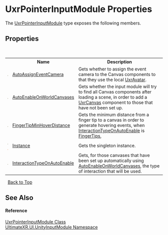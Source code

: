 # UxrPointerInputModule Properties
 

The <a href="T_UltimateXR_UI_UnityInputModule_UxrPointerInputModule">UxrPointerInputModule</a> type exposes the following members.


## Properties
&nbsp;<table><tr><th></th><th>Name</th><th>Description</th></tr><tr><td>![Public property](media/pubproperty.gif "Public property")</td><td><a href="P_UltimateXR_UI_UnityInputModule_UxrPointerInputModule_AutoAssignEventCamera">AutoAssignEventCamera</a></td><td>
Gets whether to assign the event camera to the Canvas components to that they use the local <a href="T_UltimateXR_Avatar_UxrAvatar">UxrAvatar</a>.</td></tr><tr><td>![Public property](media/pubproperty.gif "Public property")</td><td><a href="P_UltimateXR_UI_UnityInputModule_UxrPointerInputModule_AutoEnableOnWorldCanvases">AutoEnableOnWorldCanvases</a></td><td>
Gets whether the input module will try to find all Canvas components after loading a scene, in order to add a <a href="T_UltimateXR_UI_UnityInputModule_UxrCanvas">UxrCanvas</a> component to those that have not been set up.</td></tr><tr><td>![Public property](media/pubproperty.gif "Public property")</td><td><a href="P_UltimateXR_UI_UnityInputModule_UxrPointerInputModule_FingerTipMinHoverDistance">FingerTipMinHoverDistance</a></td><td>
Gets the minimum distance from a finger tip to a canvas in order to generate hovering events, when <a href="P_UltimateXR_UI_UnityInputModule_UxrPointerInputModule_InteractionTypeOnAutoEnable">InteractionTypeOnAutoEnable</a> is <a href="T_UltimateXR_UI_UnityInputModule_UxrInteractionType">FingerTips</a>,</td></tr><tr><td>![Public property](media/pubproperty.gif "Public property")![Static member](media/static.gif "Static member")</td><td><a href="P_UltimateXR_UI_UnityInputModule_UxrPointerInputModule_Instance">Instance</a></td><td>
Gets the singleton instance.</td></tr><tr><td>![Public property](media/pubproperty.gif "Public property")</td><td><a href="P_UltimateXR_UI_UnityInputModule_UxrPointerInputModule_InteractionTypeOnAutoEnable">InteractionTypeOnAutoEnable</a></td><td>
Gets, for those canvases that have been set up automatically using <a href="P_UltimateXR_UI_UnityInputModule_UxrPointerInputModule_AutoEnableOnWorldCanvases">AutoEnableOnWorldCanvases</a>, the type of interaction that will be used.</td></tr></table>&nbsp;
<a href="#uxrpointerinputmodule-properties">Back to Top</a>

## See Also


#### Reference
<a href="T_UltimateXR_UI_UnityInputModule_UxrPointerInputModule">UxrPointerInputModule Class</a><br /><a href="N_UltimateXR_UI_UnityInputModule">UltimateXR.UI.UnityInputModule Namespace</a><br />